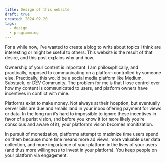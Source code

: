 ```yaml
---
title: Design of this website
draft: true
created: 2024-02-20
tags:
  - design
  - programming
---
```


For a while now, I’ve wanted to create a blog to write about topics I think are interesting or might be useful to others. This website is the result of that desire, and this post explains why and how.

Ownership of your content is important. I am philosophically, and practically, opposed to communicating on a platform controlled by someone else. Practically, this would be a social media platform like Medium, Substack, or DEV Community. The problem for me is that I lose control over how my content is communicated to users, and platform owners have incentives in conflict with mine.

Platforms exist to make money. Not always at their inception, but eventually server bills are due and emails land in your inbox offering payment for views or data. In the long run it’s hard to impossible to ignore these incentives in favor of a purist vision, and before you know it (or more likely you’re conscious and aware of it), your platform’s vision becomes monitization.

In pursuit of monetization, platforms attempt to maximize time users spend on them because more time means more ad views, more valuable user data collection, and more importance of your platform in the lives of your users (and thus more willingness to invest in your platform). You keep people on your platform via engagement.

